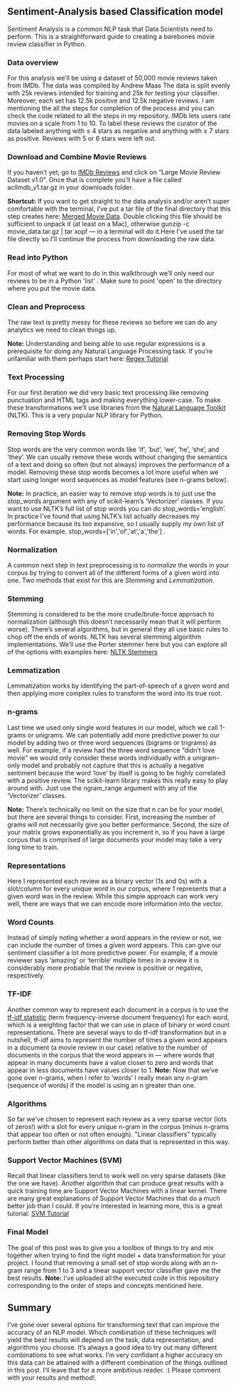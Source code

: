 ## Sentiment-Analysis based Classification model

Sentiment Analysis is a common NLP task that Data Scientists need to perform. This is a straightforward guide to creating a barebones movie review classifier in Python.

### Data overview
For this analysis we’ll be using a dataset of 50,000 movie reviews taken from IMDb. The data was compiled by Andrew Maas
The data is split evenly with 25k reviews intended for training and 25k for testing your classifier. Moreover, each set has 12.5k positive and 12.5k negative reviews.
I am mentioning the all the steps for completion of the process and you can check the code related to all the steps in my repository.
IMDb lets users rate movies on a scale from 1 to 10. To label these reviews the curator of the data labeled anything with ≤ 4 stars as negative and anything with ≥ 7 stars as positive. Reviews with 5 or 6 stars were left out.

### Download and Combine Movie Reviews
If you haven’t yet, go to [IMDb Reviews](http://ai.stanford.edu/~amaas/data/sentiment/) and click on “Large Movie Review Dataset v1.0”. Once that is complete you’ll have a file called aclImdb_v1.tar.gz in your downloads folder.

**Shortcut:** If you want to get straight to the data analysis and/or aren’t super comfortable with the terminal, I’ve put a tar file of the final directory that this step creates here: [Merged Movie Data](https://github.com/aaronkub/machine-learning-examples/blob/master/imdb-sentiment-analysis/movie_data.tar.gz). Double clicking this file should be sufficient to unpack it (at least on a Mac), otherwise gunzip -c movie_data.tar.gz | tar xopf — in a terminal will do it.Here I've used the tar file directly so I'll continue the process from downloading the raw data.

### Read into Python

For most of what we want to do in this walkthrough we’ll only need our reviews to be in a Python 'list' . Make sure to point 'open' to the directory where you put the movie data.

### Clean and Preprocess
The raw text is pretty messy for these reviews so before we can do any analytics we need to clean things up.  

**Note:** Understanding and being able to use regular expressions is a prerequisite for doing any Natural Language Processing task. If you’re unfamiliar with them perhaps start here: [Regex Tutorial](https://medium.com/factory-mind/regex-tutorial-a-simple-cheatsheet-by-examples-649dc1c3f285) 

### Text Processing
For our first iteration we did very basic text processing like removing punctuation and HTML tags and making everything lower-case.
To make these transformations we’ll use libraries from the [Natural Language Toolkit](https://www.nltk.org/) (NLTK). This is a very popular NLP library for Python.

### Removing Stop Words
Stop words are the very common words like ‘if’, ‘but’, ‘we’, ‘he’, ‘she’, and ‘they’. We can usually remove these words without changing the semantics of a text and doing so often (but not always) improves the performance of a model. Removing these stop words becomes a lot more useful when we start using longer word sequences as model features (see n-grams below).

**Note:** In practice, an easier way to remove stop words is to just use the stop_words argument with any of scikit-learn’s ‘Vectorizer’ classes. If you want to use NLTK’s full list of stop words you can do stop_words='english’. In practice I’ve found that using NLTK’s list actually decreases my performance because its too expansive, so I usually supply my own list of words. For example, stop_words=['in','of','at','a','the'] .

### Normalization
A common next step in text preprocessing is to _normalize_ the words in your corpus by trying to convert all of the different forms of a given word into one. Two methods that exist for this are _Stemming_ and _Lemmatization_.

### Stemming

Stemming is considered to be the more crude/brute-force approach to normalization (although this doesn’t necessarily mean that it will perform worse). There’s several algorithms, but in general they all use basic rules to chop off the ends of words.
NLTK has several stemming algorithm implementations. We’ll use the Porter stemmer here but you can explore all of the options with examples here: [NLTK Stemmers](http://www.nltk.org/howto/stem.html)

### Lemmatization

Lemmatization works by identifying the part-of-speech of a given word and then applying more complex rules to transform the word into its true root.

### n-grams
Last time we used only single word features in our model, which we call 1-grams or unigrams. We can potentially add more predictive power to our model by adding two or three word sequences (bigrams or trigrams) as well. For example, if a review had the three word sequence “didn’t love movie” we would only consider these words individually with a unigram-only model and probably not capture that this is actually a negative sentiment because the word ‘love’ by itself is going to be highly correlated with a positive review.
The scikit-learn library makes this really easy to play around with. Just use the ngram_range argument with any of the ‘Vectorizer’ classes.

**Note:** There’s technically no limit on the size that n can be for your model, but there are several things to consider. First, increasing the number of grams will not necessarily give you better performance. Second, the size of your matrix grows exponentially as you increment n, so if you have a large corpus that is comprised of large documents your model may take a very long time to train.

### Representations

Here I represented each review as a binary vector (1s and 0s) with a slot/column for every unique word in our corpus, where 1 represents that a given word was in the review.
While this simple approach can work very well, there are ways that we can encode more information into the vector.

### Word Counts

Instead of simply noting whether a word appears in the review or not, we can include the number of times a given word appears. This can give our sentiment classifier a lot more predictive power. For example, if a movie reviewer says ‘amazing’ or ‘terrible’ multiple times in a review it is considerably more probable that the review is positive or negative, respectively.

### TF-IDF

Another common way to represent each document in a corpus is to use the [tf-idf statistic](https://en.wikipedia.org/wiki/Tf%E2%80%93idf) (term frequency-inverse document frequency) for each word, which is a weighting factor that we can use in place of binary or word count representations.
There are several ways to do tf-idf transformation but in a nutshell, tf-idf aims to represent the number of times a given word appears in a document (a movie review in our case) relative to the number of documents in the corpus that the word appears in — where words that appear in many documents have a value closer to zero and words that appear in less documents have values closer to 1.
**Note:** Now that we’ve gone over n-grams, when I refer to ‘words’ I really mean any n-gram (sequence of words) if the model is using an n greater than one.

### Algorithms

So far we’ve chosen to represent each review as a very sparse vector (lots of zeros!) with a slot for every unique n-gram in the corpus (minus n-grams that appear too often or not often enough). "Linear classifiers" typically perform better than other algorithms on data that is represented in this way.

### Support Vector Machines (SVM)

Recall that linear classifiers tend to work well on very sparse datasets (like the one we have). Another algorithm that can produce great results with a quick training time are Support Vector Machines with a linear kernel.
There are many great explanations of Support Vector Machines that do a much better job than I could. If you’re interested in learning more, this is a great tutorial: [SVM Tutorial](https://blog.statsbot.co/support-vector-machines-tutorial-c1618e635e93)

### Final Model

The goal of this post was to give you a toolbox of things to try and mix together when trying to find the right model + data transformation for your project. I found that removing a small set of stop words along with an n-gram range from 1 to 3 and a linear support vector classifier gave me the best results.
**Note:** I've uploaded all the executed code in this repository corresponding to the order of steps and concepts mentioned here.

## Summary

I’ve gone over several options for transforming text that can improve the accuracy of an NLP model. Which combination of these techniques will yield the best results will depend on the task, data representation, and algorithms you choose. It’s always a good idea to try out many different combinations to see what works.
I’m very confidant a higher accuracy on this data can be attained with a different combination of the things outlined in this post. I’ll leave that for a more ambitious reader. :) Please comment with your results and method!. 
